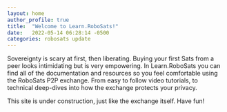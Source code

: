 ```yaml
---
layout: home
author_profile: true
title:  "Welcome to Learn.RoboSats!"
date:   2022-05-14 06:28:14 -0500
categories: robosats update
---
```

Sovereignty is scary at first, then liberating. Buying your first Sats from a peer looks intimidating but is very empowering. In Learn.RoboSats you can find all of the documentation and resources so you feel comfortable using the RoboSats P2P exchange. From easy to follow video tutorials, to technical deep-dives into how the exchange protects your privacy. 

This site is under construction, just like the exchange itself. Have fun!
